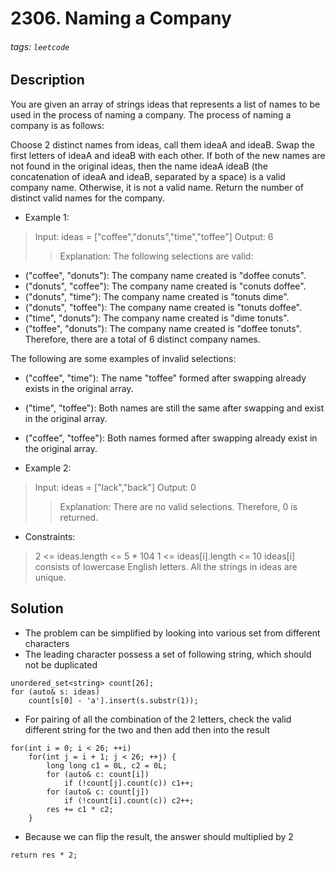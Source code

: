 # 2306. Naming a Company
###### tags: `leetcode`
## Description
You are given an array of strings ideas that represents a list of names to be used in the process of naming a company. The process of naming a company is as follows:

Choose 2 distinct names from ideas, call them ideaA and ideaB.
Swap the first letters of ideaA and ideaB with each other.
If both of the new names are not found in the original ideas, then the name ideaA ideaB (the concatenation of ideaA and ideaB, separated by a space) is a valid company name.
Otherwise, it is not a valid name.
Return the number of distinct valid names for the company.

- Example 1:

>Input: ideas = ["coffee","donuts","time","toffee"]
Output: 6
>>Explanation: The following selections are valid:
- ("coffee", "donuts"): The company name created is "doffee conuts".
- ("donuts", "coffee"): The company name created is "conuts doffee".
- ("donuts", "time"): The company name created is "tonuts dime".
- ("donuts", "toffee"): The company name created is "tonuts doffee".
- ("time", "donuts"): The company name created is "dime tonuts".
- ("toffee", "donuts"): The company name created is "doffee tonuts".
Therefore, there are a total of 6 distinct company names.

The following are some examples of invalid selections:
- ("coffee", "time"): The name "toffee" formed after swapping already exists in the original array.
- ("time", "toffee"): Both names are still the same after swapping and exist in the original array.
- ("coffee", "toffee"): Both names formed after swapping already exist in the original array.

- Example 2:

>Input: ideas = ["lack","back"]
Output: 0
>>Explanation: There are no valid selections. Therefore, 0 is returned.

- Constraints:

>2 <= ideas.length <= 5 * 104
1 <= ideas[i].length <= 10
ideas[i] consists of lowercase English letters.
All the strings in ideas are unique.

## Solution
- The problem can be simplified by looking into various set from different characters
- The leading character possess a set of following string, which should not be duplicated
```cpp=
unordered_set<string> count[26];
for (auto& s: ideas)
    count[s[0] - 'a'].insert(s.substr(1));
```
- For pairing of all the combination of the 2 letters, check the valid different string for the two and then add then into the result
```cpp=
for(int i = 0; i < 26; ++i)
    for(int j = i + 1; j < 26; ++j) {
        long long c1 = 0L, c2 = 0L;
        for (auto& c: count[i])
            if (!count[j].count(c)) c1++;
        for (auto& c: count[j])
            if (!count[i].count(c)) c2++;
        res += c1 * c2;
    }
```
- Because we can flip the result, the answer should multiplied by 2
```cpp=
return res * 2;
```

